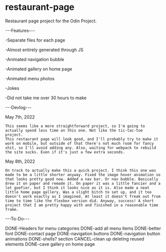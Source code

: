 # restaurant-page
Restaurant page project for the Odin Project.

---Features---

-Separate files for each page

-Almost entirely generated through JS

-Animated navigation bubble

-Animated gallery on home page

-Animated menu photos

-Jokes

-Did not take me over 30 hours to make

---Devlog---

May 7th, 2022

    This seems like a more straightforward project, so I'm going to actually spend less time on this one. Not like the tic-tac-toe project.
    This restaurant page will look good, and I'll probably try to make it work on mobile, but outside of that there's not much room for fancy shit, so I'll avoid adding any. Also, waiting for webpack to rebuild the site sucks. Even if it's just a few extra seconds.

May 8th, 2022

    On track to actually make this a quick project. I think this one was made to be a little shorter anyway. Fixed the image hover animation so that looks pretty good now. Added a nav bar. Or nav bubble. Basically drew it on paper and remade it. On paper it was a little fancier and a lot goofier, but I think it looks nice as it is. Also made a neat little home page gallery. Was a slight bitch to set up, and it too doesn't work exactly as I imagined. At least it doesn't freak out from time to time like the flexbox version did. Anyway, success! A short project that I am pretty happy with and finished in a reasonable time frame.



---To-Do---

DONE-Headers for menu categories
DONE-add all menu items
DONE-better font
DONE-contact page
DONE-navigation buttons
DONE-navigation button animations
DONE-shells? section
CANCEL-clean up deleting reused elements
DONE-cave gallery on home page